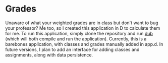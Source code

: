 # Grades
Unaware of what your weighted grades are in class but don't want to bug your professor?  Me too, so I created this application in D to calculate them for me.  To run this application, simply clone the repository and run [dub](https://code.dlang.org/download) (which will both compile and run the application). Currently, this is a barebones application, with classes and grades manually added in app.d.  In future versions, I plan to add an interface for adding classes and assignments, along with data persistence.  